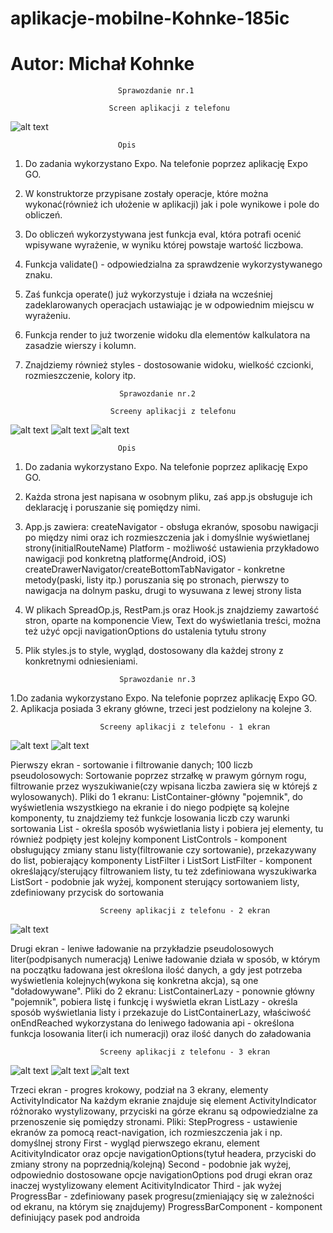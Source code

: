 # aplikacje-mobilne-Kohnke-185ic
# Autor: Michał Kohnke

						   	Sprawozdanie nr.1

						  Screen aplikacji z telefonu
![alt text](https://github.com/MichalKohnke/aplikacje-mobilne-Kohnke-185ic/blob/master/lab1/lab1_screeny/appka.jpg)

							Opis
1. Do zadania wykorzystano Expo. Na telefonie poprzez aplikację Expo GO.
2. W konstruktorze przypisane zostały operacje, które można wykonać(również ich ułożenie w aplikacji) jak i pole wynikowe i pole do obliczeń.
3. Do obliczeń wykorzystywana jest funkcja eval, która potrafi ocenić wpisywane wyrażenie, w wyniku której powstaje wartość liczbowa.
4. Funkcja validate() - odpowiedzialna za sprawdzenie wykorzystywanego znaku.
5. Zaś funkcja operate() już wykorzystuje i działa na wcześniej zadeklarowanych operacjach ustawiając je w odpowiednim miejscu w wyrażeniu.
6. Funkcja render to już tworzenie widoku dla elementów kalkulatora na zasadzie wierszy i kolumn.
7. Znajdziemy również styles - dostosowanie widoku, wielkość czcionki, rozmieszczenie, kolory itp.

							Sprawozdanie nr.2

						  Screeny aplikacji z telefonu
![alt text](https://github.com/MichalKohnke/aplikacje-mobilne-Kohnke-185ic/blob/master/labki2/lab2_screeny/1ekran.jpg)
![alt text](https://github.com/MichalKohnke/aplikacje-mobilne-Kohnke-185ic/blob/master/labki2/lab2_screeny/2ekran.jpg)
![alt text](https://github.com/MichalKohnke/aplikacje-mobilne-Kohnke-185ic/blob/master/labki2/lab2_screeny/3ekran.jpg)

							Opis
1. Do zadania wykorzystano Expo. Na telefonie poprzez aplikację Expo GO.
2. Każda strona jest napisana w osobnym pliku, zaś app.js obsługuje ich deklarację i poruszanie się pomiędzy nimi.
3. App.js zawiera: 
	createNavigator - obsługa ekranów, sposobu nawigacji po między nimi oraz ich rozmieszczenia jak i domyślnie wyświetlanej strony(initialRouteName)
	Platform - możliwość ustawienia przykładowo nawigacji pod konkretną platformę(Android, iOS)
	createDrawerNavigator/createBottomTabNavigator - konkretne metody(paski, listy itp.) poruszania się po stronach, pierwszy to nawigacja na dolnym pasku, 	drugi to wysuwana z lewej strony lista 
4. W plikach SpreadOp.js, RestPam.js oraz Hook.js znajdziemy zawartość stron, oparte na komponencie View, Text do wyświetlania treści, można też użyć opcji navigationOptions do ustalenia tytułu strony
5. Plik styles.js to style, wygląd, dostosowany dla każdej strony z konkretnymi odniesieniami.

							Sprawozdanie nr.3
							
1.Do zadania wykorzystano Expo. Na telefonie poprzez aplikację Expo GO.
2. Aplikacja posiada 3 ekrany główne, trzeci jest podzielony na kolejne 3. 

						Screeny aplikacji z telefonu - 1 ekran
![alt text](https://github.com/MichalKohnke/aplikacje-mobilne-Kohnke-185ic/blob/master/labki3/lab3_screeny/listcontainer.jpg)
![alt text](https://github.com/MichalKohnke/aplikacje-mobilne-Kohnke-185ic/blob/master/labki3/lab3_screeny/search.jpg)

Pierwszy ekran - sortowanie i filtrowanie danych; 100 liczb pseudolosowych:
Sortowanie poprzez strzałkę w prawym górnym rogu, filtrowanie przez wyszukiwanie(czy wpisana liczba zawiera się w którejś z wylosowanych).
Pliki do 1 ekranu:
ListContainer-główny "pojemnik", do wyświetlenia wszystkiego na ekranie i do niego podpięte są kolejne komponenty, tu znajdziemy też funkcje losowania liczb czy warunki sortowania
List - określa sposób wyświetlania listy i pobiera jej elementy, tu również podpięty jest kolejny komponent
ListControls - komponent obsługujący zmiany stanu listy(filtrowanie czy sortowanie), przekazywany do list, pobierający komponenty ListFilter i ListSort
ListFilter - komponent określający/sterujący filtrowaniem listy, tu też zdefiniowana wyszukiwarka
ListSort - podobnie jak wyżej, komponent sterujący sortowaniem listy, zdefiniowany przycisk do sortowania

						Screeny aplikacji z telefonu - 2 ekran
![alt text](https://github.com/MichalKohnke/aplikacje-mobilne-Kohnke-185ic/blob/master/labki3/lab3_screeny/lazy.jpg)

Drugi ekran - leniwe ładowanie na przykładzie pseudolosowych liter(podpisanych numeracją)
Leniwe ładowanie działa w sposób, w którym na początku ładowana jest określona ilość danych, a gdy jest potrzeba wyświetlenia kolejnych(wykona się konkretna akcja), są one "doładowywane". 
Pliki do 2 ekranu:
ListContainerLazy - ponownie główny "pojemnik", pobiera listę i funkcję i wyświetla ekran
ListLazy - określa sposób wyświetlania listy i przekazuje do ListContainerLazy, właściwość onEndReached wykorzystana do leniwego ładowania
api - określona funkcja losowania liter(i ich numeracji) oraz ilość danych do załadowania

						Screeny aplikacji z telefonu - 3 ekran
![alt text](https://github.com/MichalKohnke/aplikacje-mobilne-Kohnke-185ic/blob/master/labki3/lab3_screeny/first.jpg)
![alt text](https://github.com/MichalKohnke/aplikacje-mobilne-Kohnke-185ic/blob/master/labki3/lab3_screeny/second.jpg)
![alt text](https://github.com/MichalKohnke/aplikacje-mobilne-Kohnke-185ic/blob/master/labki3/lab3_screeny/third.jpg)

Trzeci ekran - progres krokowy, podział na 3 ekrany, elementy ActivityIndicator
Na każdym ekranie znajduje się element ActivityIndicator różnorako wystylizowany, przyciski na górze ekranu są odpowiedzialne za przenoszenie się pomiędzy stronami.
Pliki:
StepProgress - ustawienie ekranów za pomocą react-navigation, ich rozmieszczenia jak i np. domyślnej strony
First - wygląd pierwszego ekranu, element AcitivityIndicator oraz opcje navigationOptions(tytuł headera, przyciski do zmiany strony na poprzednią/kolejną)
Second - podobnie jak wyżej, odpowiednio dostosowane opcje navigationOptions pod drugi ekran oraz inaczej wystylizowany element AcitivityIndicator
Third - jak wyżej
ProgressBar - zdefiniowany pasek progresu(zmieniający się w zależności od ekranu, na którym się znajdujemy)
ProgressBarComponent - komponent definiujący pasek pod androida
